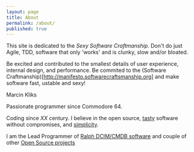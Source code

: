 ```yaml
---
layout: page
title: About
permalink: /about/
published: true
---
```



This site is dedicated to the *Sexy Software Craftmanship*. 
Don't do just Agile, TDD, software that only 'works' and is clunky, slow and/or bloated. 

Be excited and contributed to the smallest details of user experience, internal design, and performance.
Be commited to the (Software Craftmanship)[http://manifesto.softwarecraftsmanship.org] and make software fast, ustable and sexy!


Marcin Kliks

Passionate programmer since Commodore 64.

Coding since *XX* century. I believe in the open source, [tasty](http://40hz.se/fatmanifesto/principles.html) software without compromises, and [simplicity](http://legacy.python.org/dev/peps/pep-0020/ "Python Zen").

I am the Lead Programmer of [Ralph DCIM/CMDB software]( http://ralph.allegrogroup.com) and couple of other [Open Source projects](/projects)
